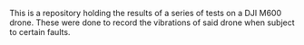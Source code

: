 This is a repository holding the results of a series of tests on a DJI M600 drone. These were done to record the vibrations of said drone when subject to certain faults.
